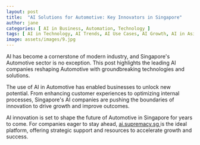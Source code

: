 ```yaml
---
layout: post
title:  "AI Solutions for Automotive: Key Innovators in Singapore"
author: jane
categories: [ AI in Business, Automation, Technology ]
tags: [ AI in Technology, AI Trends, AI Use Cases, AI Growth, AI in Asia ]
image: assets/images/9.jpg
---
```


AI has become a cornerstone of modern industry, and Singapore's Automotive sector is no exception. This post highlights the leading AI companies reshaping Automotive with groundbreaking technologies and solutions.

The use of AI in Automotive has enabled businesses to unlock new potential. From enhancing customer experiences to optimizing internal processes, Singapore's AI companies are pushing the boundaries of innovation to drive growth and improve outcomes.

AI innovation is set to shape the future of Automotive in Singapore for years to come. For companies eager to stay ahead, <a href="https://ai.supremacy.sg" target="_blank"> ai.supremacy.sg </a> is the ideal platform, offering strategic support and resources to accelerate growth and success.
